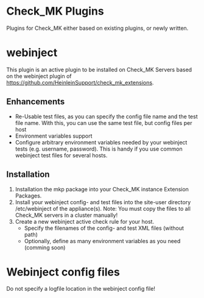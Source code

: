 # Check_MK Plugins

Plugins for Check_MK either based on existing plugins, or newly written.

# webinject
This plugin is an active plugin to be installed on Check_MK Servers based on the webinject plugin of https://github.com/HeinleinSupport/check_mk_extensions.  

## Enhancements
- Re-Usable test files, as you can specify the config file name and the test file name. With this, you can use the same test file, but config files per host
- Environment variables support
 - Configure arbitrary environment variables needed by your webinject tests (e.g. username, password). This is handy if you use common webinject test files for several hosts.

## Installation
1. Installation the mkp package into your Check_MK instance Extension Packages. 
2. Install your webinject config- and test files into the site-user directory /etc/webinject of the appliance(s).
   Note: You must copy the files to all Check_MK servers in a cluster manually!
3. Create a new webinject active check rule for your host. 
    - Specify the filenames of the config- and test XML files (without path)   
    - Optionally, define as many environment variables as you need (comming soon)

# Webinject config files
Do not specify a logfile location in the webinject config file!

